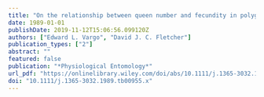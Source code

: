 ```yaml
---
title: "On the relationship between queen number and fecundity in polygyne colonies of the fire ant Solenopsis invicta"
date: 1989-01-01
publishDate: 2019-11-12T15:06:56.099120Z
authors: ["Edward L. Vargo", "David J. C. Fletcher"]
publication_types: ["2"]
abstract: ""
featured: false
publication: "*Physiological Entomology*"
url_pdf: "https://onlinelibrary.wiley.com/doi/abs/10.1111/j.1365-3032.1989.tb00955.x"
doi: "10.1111/j.1365-3032.1989.tb00955.x"
---
```


